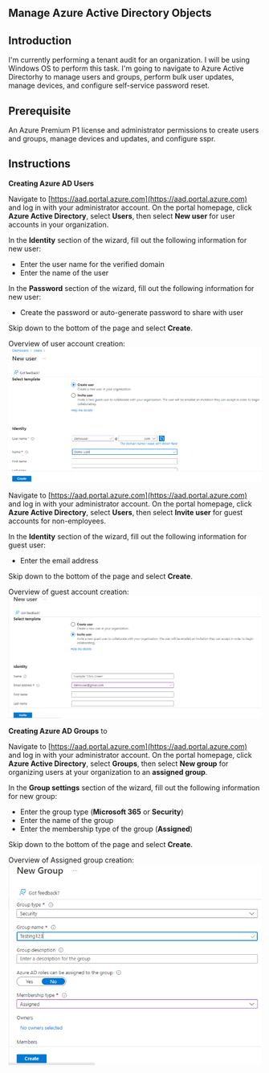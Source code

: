 ## Manage Azure Active Directory Objects

## Introduction

I'm currently performing a tenant audit for an organization. I will be using Windows OS to perform this task. I'm going to navigate to Azure Active Directorhy to manage users and groups, perform bulk user updates, manage devices, and configure self-service password reset.

## Prerequisite

An Azure Premium P1 license and administrator permissions to create users and groups, manage devices and updates, and configure sspr.

## Instructions

**Creating Azure AD Users**

Navigate to [https://aad.portal.azure.com](https://aad.portal.azure.com) and log in with your administrator account. On the portal homepage, click **Azure Active Directory**, select **Users**, then select **New user** for user accounts in your organization.

In the **Identity** section of the wizard, fill out the following information for new user:

- Enter the user name for the verified domain
- Enter the name of the user

In the **Password** section of the wizard, fill out the following information for new user:

- Create the password or auto-generate password to share with user

Skip down to the bottom of the page and select **Create**.

Overview of user account creation:<br/>
![Basic User account settings](./img/Create-an-user-account-in-Azure-AD.png)

Navigate to [https://aad.portal.azure.com](https://aad.portal.azure.com) and log in with your administrator account. On the portal homepage, click **Azure Active Directory**, select **Users**, then select **Invite user** for guest accounts for non-employees.

In the **Identity** section of the wizard, fill out the following information for guest user:

- Enter the email address

Skip down to the bottom of the page and select **Create**.

Overview of guest account creation:<br/>
![Basic Guest User account settings](./img/Create-an-guest-account-in-Azure-AD.PNG)

**Creating Azure AD Groups** to

Navigate to [https://aad.portal.azure.com](https://aad.portal.azure.com) and log in with your administrator account. On the portal homepage, click **Azure Active Directory**, select **Groups**, then select **New group** for organizing users at your organization to an **assigned group**.

In the **Group settings** section of the wizard, fill out the following information for new group:

- Enter the group type (**Microsoft 365** or **Security**)
- Enter the name of the group
- Enter the membership type of the group (**Assigned**)

Skip down to the bottom of the page and select **Create**.

Overview of Assigned group creation:<br/>
![Basic Assigned group account settings](./img/Create-an-assigned-group-in-Azure-AD.PNG)









